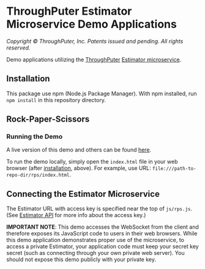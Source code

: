 # ThroughPuter Estimator Microservice Demo Applications

*Copyright © ThroughPuter, Inc. Patents issued and pending. All rights reserved.*

Demo applications utilizing the [ThroughPuter](http://www.throughputer.com) [Estimator microservice](https://www.estimatorlab.com).

## Installation

This package use npm (Node.js Package Manager). With npm installed, run `npm install` in this repository directory.

## Rock-Paper-Scissors

### Running the Demo

A live version of this demo and others can be found [here](https://www.estimatorlab.com).

To run the demo locally, simply open the `index.html` file in your web browser (after [installation](#Installation), above). For example, use URL: `file:///path-to-repo-dir/rps/index.html`.

## Connecting the Estimator Microservice

The Estimator URL with access key is specified near the top of `js/rps.js`. (See [Estimator API](https://github.com/throughputer/estimator_lib) for more info about the access key.)

**IMPORTANT NOTE**: This demo accesses the WebSocket from the client and therefore exposes its JavaScript code to users in their web browsers. While this demo application demonstrates proper use of the microservice, to access a private Estimator, your application code must keep your secret key secret (such as connecting through your own private web server). You should not expose this demo publicly with your private key.
